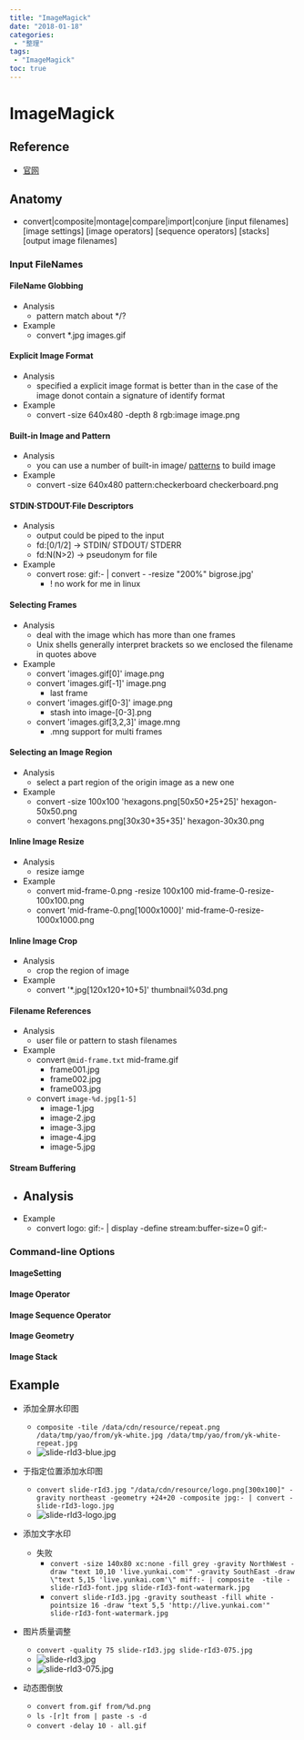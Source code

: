 ```yaml
---
title: "ImageMagick"
date: "2018-01-18"
categories:
 - "整理"
tags:
 - "ImageMagick"
toc: true
---
```



# ImageMagick

## Reference
- [官网](http://www.imagemagick.org/script/command-line-processing.php)


## Anatomy
- convert|composite|montage|compare|import|conjure [input filenames] [image settings] [image operators] [sequence operators] [stacks] [output image filenames]


### Input FileNames
#### FileName Globbing
- Analysis
    - pattern match about */?
- Example
    - convert *.jpg images.gif
#### Explicit Image Format
- Analysis
    - specified a explicit image format is better than in the case of the image donot contain a signature of identify format
- Example
    - convert -size 640x480 -depth 8 rgb:image image.png
#### Built-in Image and Pattern
- Analysis
    - you can use a number of built-in image/ [patterns](http://www.imagemagick.org/script/formats.php#builtin-patterns) to build image
- Example
    - convert -size 640x480 pattern:checkerboard checkerboard.png
#### STDIN·STDOUT·File Descriptors
- Analysis
    - output could be piped to the input
    - fd:[0/1/2]     -> STDIN/ STDOUT/ STDERR
    - fd:N(N>2)     -> pseudonym for file
- Example
    - convert rose: gif:- | convert - -resize "200%" bigrose.jpg'
        - ! no work for me in linux
#### Selecting Frames
- Analysis
    - deal with the image which has more than one frames
    - Unix shells generally interpret brackets so we enclosed the filename in quotes above
- Example
    - convert 'images.gif[0]' image.png
    - convert 'images.gif[-1]' image.png
        - last frame
    - convert 'images.gif[0-3]' image.png
        - stash into image-[0-3].png
    - convert 'images.gif[3,2,3]' image.mng
        - .mng support for multi frames
#### Selecting an Image Region
- Analysis
    - select a part region of the origin image as a new one
- Example
    - convert -size 100x100 'hexagons.png[50x50+25+25]' hexagon-50x50.png
    - convert 'hexagons.png[30x30+35+35]' hexagon-30x30.png
#### Inline Image Resize
- Analysis
    - resize iamge
- Example
    - convert mid-frame-0.png -resize 100x100 mid-frame-0-resize-100x100.png
    - convert 'mid-frame-0.png[1000x1000]' mid-frame-0-resize-1000x1000.png
#### Inline Image Crop
- Analysis
    - crop the region of image
- Example
    - convert '*.jpg[120x120+10+5]' thumbnail%03d.png
#### Filename References
- Analysis
    - user file or pattern to stash filenames
- Example
    - convert `@mid-frame.txt` mid-frame.gif
        - frame001.jpg
        - frame002.jpg
        - frame003.jpg
    - convert `image-%d.jpg[1-5]`
        - image-1.jpg
        - image-2.jpg
        - image-3.jpg
        - image-4.jpg
        - image-5.jpg
#### Stream Buffering
- Analysis
    -
- Example
    - convert logo: gif:- | display -define stream:buffer-size=0 gif:-

### Command-line Options
#### ImageSetting
#### Image Operator
#### Image Sequence Operator
#### Image Geometry
#### Image Stack


## Example
- 添加全屏水印图
  - `composite -tile /data/cdn/resource/repeat.png /data/tmp/yao/from/yk-white.jpg /data/tmp/yao/from/yk-white-repeat.jpg`
  - ![slide-rId3-blue.jpg](http://otzm88f21.bkt.clouddn.com/c954d58e-276f-40cb-9a00-9cbed0f08e0e.jpg)

- 于指定位置添加水印图
  - `convert slide-rId3.jpg "/data/cdn/resource/logo.png[300x100]" -gravity northeast -geometry +24+20 -composite jpg:- | convert - slide-rId3-logo.jpg`
  - ![slide-rId3-logo.jpg](http://otzm88f21.bkt.clouddn.com/030cbd21-8248-45af-bee2-edd9beb189d4.jpg)

- 添加文字水印
  - 失败
    - `convert -size 140x80 xc:none -fill grey -gravity NorthWest -draw "text 10,10 'live.yunkai.com'" -gravity SouthEast -draw \"text 5,15 'live.yunkai.com'\" miff:- | composite  -tile - slide-rId3-font.jpg slide-rId3-font-watermark.jpg`
    - `convert slide-rId3.jpg -gravity southeast -fill white -pointsize 16 -draw "text 5,5 'http://live.yunkai.com'" slide-rId3-font-watermark.jpg`

- 图片质量调整
  - `convert -quality 75 slide-rId3.jpg slide-rId3-075.jpg`
  - ![slide-rId3.jpg](http://otzm88f21.bkt.clouddn.com/4e978cef-096b-43a4-92d8-14660bd69f15.jpg)
  - ![slide-rId3-075.jpg](http://otzm88f21.bkt.clouddn.com/36ae72dd-5ece-4bc7-8fbe-7154d2183006.jpg)


- 动态图倒放
  - `convert from.gif from/%d.png`
  - `ls -[r]t from | paste -s -d`
  - `convert -delay 10 - all.gif`